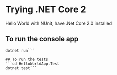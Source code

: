 # Trying .NET Core 2

Hello World with NUnit, have .Net Core 2.0 installed

## To run the console app
```cd HelloWorldApp
dotnet run```

## To run the tests
```cd HelloWorldApp.Test
dotnet test```
